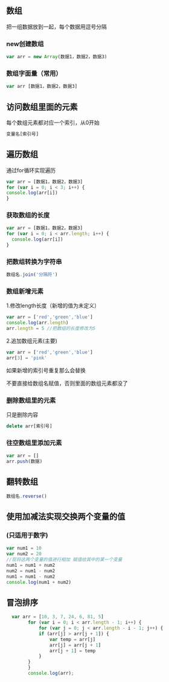## 数组

把一组数据放到一起，每个数据用逗号分隔

### new创建数组

```js
var arr = new Array(数据1，数据2，数据3)
```



### 数组字面量（常用）

```js
var arr [数据1，数据2，数据3]
```

## 访问数组里面的元素

每个数组元素都对应一个索引，从0开始

```js
变量名[索引号]
```

## 遍历数组

通过for循环实现遍历

```js
var arr = [数据1，数据2，数据3]
for (var i = 0; i < 3; i++) {
console.log(arr[i])
}
```

### 获取数组的长度

```js
var arr = [数据1，数据2，数据3]
for (var i = 0; i < arr.length; i++) {
  console.log(arr[i])
}

```



### 把数组转换为字符串

```js
数组名.join('分隔符')
```

### 数组新增元素

1.修改length长度（新增的值为未定义）

```js
var arr = ['red','green','blue']
console.log(arr.length)
arr.length = 5 //把数组的长度修改为5
```

2.追加数组元素(主要)

```js
var arr = ['red','green','blue']
arr[3] = 'pink'
```

如果新增的索引号重复那么会替换

不要直接给数组名赋值，否则里面的数组元素都没了

### 删除数组里的元素

只是删除内容

```js
delete arr[索引号]
```

### 往空数组里添加元素

```js
var arr = []
arr.push(数据)
```

## 翻转数组

```js
数组名.reverse()
```



## 使用加减法实现交换两个变量的值

### (只适用于数字)

```js
var num1 = 10
var num2 = 20
//现将这两个变量的值进行相加 赋值给其中的某一个变量
num1 = num1 + num2
num2 = num1 - num2
num1 = num1 - num2
console.log(num1 + num2)
```

## 冒泡排序

```js
  var arr = [10, 3, 7, 24, 6, 81, 5]      
        for (var i = 0; i < arr.length - 1; i++) {
            for (var j = 0; j < arr.length - i - 1; j++) {
            if (arr[j] > arr[j + 1]) {
                var temp = arr[j]
                arr[j] = arr[j + 1]
                arr[j + 1] = temp
            }
        }
        }
        console.log(arr);
```

